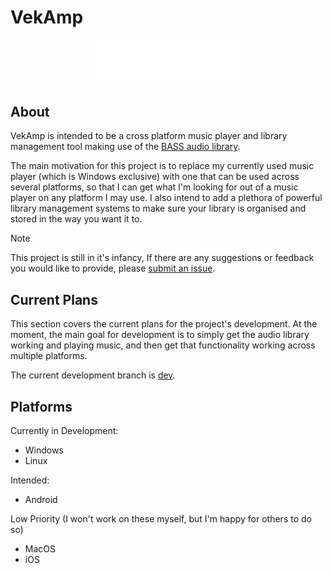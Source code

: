 # VekAmp
<p align="center">
  <img alt="vekamp logo" width="45%" src="assets/branding/wordmark.svg" />
</p>

## About
VekAmp is intended to be a cross platform music player and library management tool making use of the [BASS audio library](https://www.un4seen.com/bass.html). 

The main motivation for this project is to replace my currently used music player (which is Windows exclusive) with one that can be used across several platforms, so that I can get what I'm looking for out of a music player on any platform I may use. I also intend to add a plethora of powerful library management systems to make sure your library is organised and stored in the way you want it to.
>[!NOTE]
>This project is still in it's infancy, If there are any suggestions or feedback you would like to provide, please [submit an issue](https://github.com/vektor451/vekamp/issues/new).

## Current Plans
This section covers the current plans for the project's development. At the moment, the main goal for development is to simply get the audio library working and playing music, and then get that functionality working across multiple platforms.

The current development branch is [dev](https://github.com/vektor451/vekamp/tree/dev).

## Platforms
Currently in Development:
- Windows
- Linux

Intended:
- Android

Low Priority (I won't work on these myself, but I'm happy for others to do so)
- MacOS
- iOS

